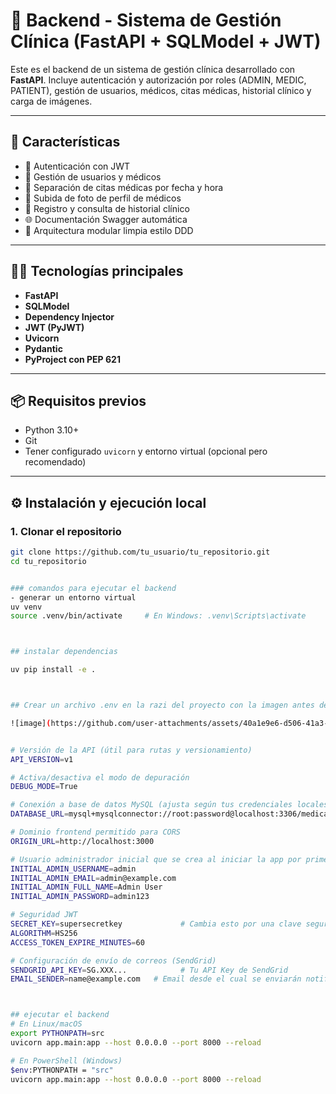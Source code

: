 # 🏥 Backend - Sistema de Gestión Clínica (FastAPI + SQLModel + JWT)

Este es el backend de un sistema de gestión clínica desarrollado con **FastAPI**. Incluye autenticación y autorización por roles (ADMIN, MEDIC, PATIENT), gestión de usuarios, médicos, citas médicas, historial clínico y carga de imágenes.

---

## 🚀 Características

- 🔐 Autenticación con JWT
- 👤 Gestión de usuarios y médicos
- 📅 Separación de citas médicas por fecha y hora
- 📁 Subida de foto de perfil de médicos
- 📄 Registro y consulta de historial clínico
- 🌐 Documentación Swagger automática
- 🧩 Arquitectura modular limpia estilo DDD

---

## 🧑‍💻 Tecnologías principales

- **FastAPI**
- **SQLModel**
- **Dependency Injector**
- **JWT (PyJWT)**
- **Uvicorn**
- **Pydantic**
- **PyProject con PEP 621**

---

## 📦 Requisitos previos

- Python 3.10+
- Git
- Tener configurado `uvicorn` y entorno virtual (opcional pero recomendado)

---

## ⚙️ Instalación y ejecución local

### 1. Clonar el repositorio
```bash
git clone https://github.com/tu_usuario/tu_repositorio.git
cd tu_repositorio


### comandos para ejecutar el backend
- generar un entorno virtual
uv venv
source .venv/bin/activate     # En Windows: .venv\Scripts\activate



## instalar dependencias

uv pip install -e .



## Crear un archivo .env en la razi del proyecto con la imagen antes de ejecutar el backend

![image](https://github.com/user-attachments/assets/40a1e9e6-d506-41a3-a879-ae10d38d30ea)


# Versión de la API (útil para rutas y versionamiento)
API_VERSION=v1

# Activa/desactiva el modo de depuración
DEBUG_MODE=True

# Conexión a base de datos MySQL (ajusta según tus credenciales locales)
DATABASE_URL=mysql+mysqlconnector://root:password@localhost:3306/medical_ia

# Dominio frontend permitido para CORS
ORIGIN_URL=http://localhost:3000

# Usuario administrador inicial que se crea al iniciar la app por primera vez
INITIAL_ADMIN_USERNAME=admin
INITIAL_ADMIN_EMAIL=admin@example.com
INITIAL_ADMIN_FULL_NAME=Admin User
INITIAL_ADMIN_PASSWORD=admin123

# Seguridad JWT
SECRET_KEY=supersecretkey             # Cambia esto por una clave segura
ALGORITHM=HS256
ACCESS_TOKEN_EXPIRE_MINUTES=60

# Configuración de envío de correos (SendGrid)
SENDGRID_API_KEY=SG.XXX...            # Tu API Key de SendGrid
EMAIL_SENDER=name@example.com   # Email desde el cual se enviarán notificaciones puede ser tu email o tu dominio DNs



## ejecutar el backend
# En Linux/macOS
export PYTHONPATH=src
uvicorn app.main:app --host 0.0.0.0 --port 8000 --reload

# En PowerShell (Windows)
$env:PYTHONPATH = "src"
uvicorn app.main:app --host 0.0.0.0 --port 8000 --reload



